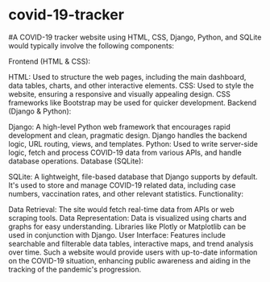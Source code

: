# covid-19-tracker
 #A COVID-19 tracker website using HTML, CSS, Django, Python, and SQLite would typically involve the following components:

Frontend (HTML & CSS):

HTML: Used to structure the web pages, including the main dashboard, data tables, charts, and other interactive elements.
CSS: Used to style the website, ensuring a responsive and visually appealing design. CSS frameworks like Bootstrap may be used for quicker development.
Backend (Django & Python):

Django: A high-level Python web framework that encourages rapid development and clean, pragmatic design. Django handles the backend logic, URL routing, views, and templates.
Python: Used to write server-side logic, fetch and process COVID-19 data from various APIs, and handle database operations.
Database (SQLite):

SQLite: A lightweight, file-based database that Django supports by default. It's used to store and manage COVID-19 related data, including case numbers, vaccination rates, and other relevant statistics.
Functionality:

Data Retrieval: The site would fetch real-time data from APIs or web scraping tools.
Data Representation: Data is visualized using charts and graphs for easy understanding. Libraries like Plotly or Matplotlib can be used in conjunction with Django.
User Interface: Features include searchable and filterable data tables, interactive maps, and trend analysis over time.
Such a website would provide users with up-to-date information on the COVID-19 situation, enhancing public awareness and aiding in the tracking of the pandemic's progression.
